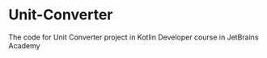 # Unit-Converter
The code for Unit Converter project in Kotlin Developer course in JetBrains Academy
